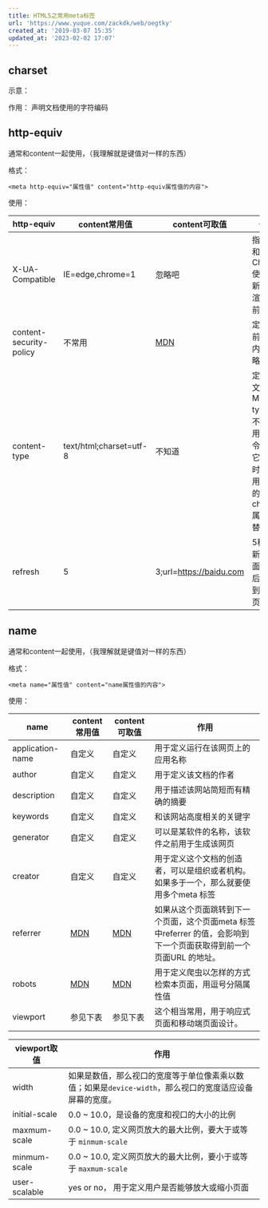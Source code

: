 ```yaml
---
title: HTML5之常用meta标签
url: 'https://www.yuque.com/zackdk/web/oegtky'
created_at: '2019-03-07 15:35'
updated_at: '2023-02-02 17:07'
---
```


<a name="charset"></a>

## **charset**

示意：

作用： 声明文档使用的字符编码 <a name="http-equiv"></a>

## **http-equiv**

通常和content一起使用，（我理解就是键值对一样的东西）

格式：

    <meta http-equiv="属性值" content="http-equiv属性值的内容">

使用：

| http-equiv | content常用值 | content可取值 | 作用 |
| --- | --- | --- | --- |
| X-UA-Compatible | IE=edge,chrome=1 | 忽略吧 | 指定IE和Chrome使用最新版本渲染当前页面 |
| content-security-policy | 不常用 | [MDN](https://developer.mozilla.org/en-US/docs/Web/HTTP/Headers/Content-Security-Policy) | 定义当前页的内容策略 |
| content-type | text/html;charset=utf-8 | 不知道 | 定义该文档的 MIME type，不要使用该指令因为它已过时。. 使用 元素的charset 属性 代替。 |
| refresh | 5 | 3;url=https://baidu.com | 5秒后刷新页面/3秒后跳转到百度页面 |

<a name="name"></a>

## **name**

通常和content一起使用，（我理解就是键值对一样的东西）

格式：

    <meta name="属性值" content="name属性值的内容">

使用：

| name | content常用值 | content可取值 | 作用 |
| --- | --- | --- | --- |
| application-name | 自定义 | 自定义 | 用于定义运行在该网页上的应用名称 |
| author | 自定义 | 自定义 | 用于定义该文档的作者 |
| description | 自定义 | 自定义 | 用于描述该网站简短而有精确的摘要 |
| keywords | 自定义 | 自定义 | 和该网站高度相关的关键字 |
| generator | 自定义 | 自定义 | 可以是某软件的名称，该软件之前用于生成该网页 |
| creator | 自定义 | 自定义 | 用于定义这个文档的创造者，可以是组织或者机构。如果多于一个，那么就要使用多个meta 标签 |
| referrer | [MDN](https://developer.mozilla.org/zh-CN/docs/Web/HTML/Element/meta) | [MDN](https://developer.mozilla.org/zh-CN/docs/Web/HTML/Element/meta) | 如果从这个页面跳转到下一个页面，这个页面meta 标签中referrer 的值，会影响到下一个页面获取得到前一个页面URL 的地址。 |
| robots | [MDN](https://developer.mozilla.org/zh-CN/docs/Web/HTML/Element/meta) | [MDN](https://developer.mozilla.org/zh-CN/docs/Web/HTML/Element/meta) | 用于定义爬虫以怎样的方式检索本页面，用逗号分隔属性值 |
| viewport | 参见下表 | 参见下表 | 这个相当常用，用于响应式页面和移动端页面设计。 |

| viewport取值 | 作用 |
| --- | --- |
| width | 如果是数值，那么视口的宽度等于单位像素乘以数值；如果是`device-width`，那么视口的宽度适应设备屏幕的宽度。 |
| initial-scale | 0.0 ~ 10.0，是设备的宽度和视口的大小的比例 |
| maxmum-scale | 0.0 ~ 10.0, 定义网页放大的最大比例，要大于或等于 `minmum-scale` |
| minmum-scale | 0.0 ~ 10.0, 定义网页放大的最大比例，要小于或等于 `maxmum-scale` |
| user-scalable | yes or no， 用于定义用户是否能够放大或缩小页面 |
